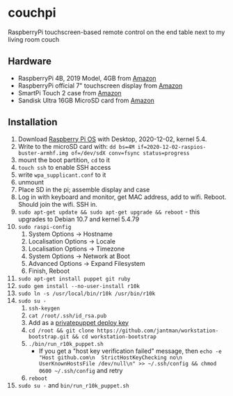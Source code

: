 # couchpi

RaspberryPi touchscreen-based remote control on the end table next to my living room couch

## Hardware

* RaspberryPi 4B, 2019 Model, 4GB from [Amazon](https://www.amazon.com/gp/product/B07TC2BK1X/ref=ppx_yo_dt_b_asin_title_o01_s00?ie=UTF8&psc=1)
* RaspberryPi official 7" touchscreen display from [Amazon](https://www.amazon.com/gp/product/B0153R2A9I/ref=ppx_yo_dt_b_asin_title_o01_s00?ie=UTF8&psc=1)
* SmartPi Touch 2 case from [Amazon](https://www.amazon.com/gp/product/B07WXK38YM/ref=ppx_yo_dt_b_asin_title_o01_s02?ie=UTF8&psc=1)
* Sandisk Ultra 16GB MicroSD card from [Amazon](https://www.amazon.com/gp/product/B089DPCJS1/ref=ppx_yo_dt_b_asin_title_o01_s00?ie=UTF8&psc=1)

## Installation

1. Download [Raspberry Pi OS](https://www.raspberrypi.org/software/operating-systems/) with Desktop, 2020-12-02, kernel 5.4.
1. Write to the microSD card with: ``dd bs=4M if=2020-12-02-raspios-buster-armhf.img of=/dev/sdX conv=fsync status=progress``
1. mount the boot partition, ``cd`` to it
1. ``touch ssh`` to enable SSH access
1. write ``wpa_supplicant.conf`` to it
1. unmount
1. Place SD in the pi; assemble display and case
1. Log in with keyboard and monitor, get MAC address, add to wifi. Reboot. Should join the wifi. SSH in.
1. ``sudo apt-get update && sudo apt-get upgrade && reboot`` - this upgrades to Debian 10.7 and kernel 5.4.79
1. ``sudo raspi-config``
   1. System Options -> Hostname
   1. Localisation Options -> Locale
   1. Localisation Options -> Timezone
   1. System Options -> Network at Boot
   1. Advanced Options -> Expand Filesystem
   1. Finish, Reboot
1. ``sudo apt-get install puppet git ruby``
1. ``sudo gem install --no-user-install r10k``
1. ``sudo ln -s /usr/local/bin/r10k /usr/bin/r10k``
1. ``sudo su -``
   1. ``ssh-keygen``
   1. ``cat /root/.ssh/id_rsa.pub``
   1. Add as a [privatepuppet deploy key](https://github.com/jantman/privatepuppet/settings/keys)
   1. ``cd /root && git clone https://github.com/jantman/workstation-bootstrap.git && cd workstation-bootstrap``
   1. ``./bin/run_r10k_puppet.sh``
      * If you get a "host key verification failed" message, then ``echo -e "Host github.com\n  StrictHostKeyChecking no\n  UserKnownHostsFile /dev/null\n" >> ~/.ssh/config && chmod 0600 ~/.ssh/config`` and retry
   1. ``reboot``
1. ``sudo su -`` and ``bin/run_r10k_puppet.sh``
